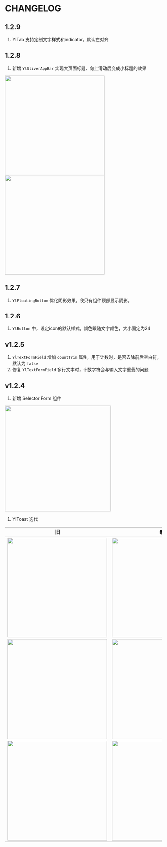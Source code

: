 # CHANGELOG

## 1.2.9
1. YlTab 支持定制文字样式和indicator，默认左对齐

## 1.2.8
1. 新增 `YlSliverAppBar` 实现大页面标题，向上滑动后变成小标题的效果


<img src="./src/Simulator Screen Shot - iPhone 13 - 2022-05-11 at 18.35.36.png" width=320>
<img src="./src/Simulator Screen Shot - iPhone 13 - 2022-05-11 at 18.35.42.png" width=320>

## 1.2.7
1. `YlFloatingBottom` 优化阴影效果，使只有组件顶部显示阴影。

## 1.2.6
1. `YlButton` 中，设定icon的默认样式，颜色跟随文字颜色，大小固定为24

## v1.2.5
1. `YlTextFormField` 增加 `countTrim` 属性，用于计数时，是否去除前后空白符，默认为 `false`
2. 修复 `YlTextFormField` 多行文本时，计数字符会与输入文字重叠的问题

## v1.2.4
1. 新增 Selector Form 组件

<img src="./src/Snipaste_2022-04-26_09-57-01.png" width=340>

1. YlToast 迭代

旧 | 新 
-- | --
<img src="./src/Screenshot_20220426-093842.png" width=320> | <img src="./src/Screenshot_20220426-093048.png" width=320>
<img src="./src/Screenshot_20220426-093926.png" width=320> | <img src="././src/Screenshot_20220426-093052.png" width=320> 
<img src="././src/Screenshot_20220426-093929.png" width=320> | <img src="././src/Screenshot_20220426-093101.png" width=320>